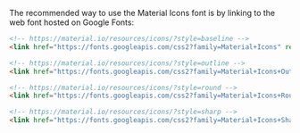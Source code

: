 The recommended way to use the Material Icons font is by linking to the web font hosted on Google Fonts:

```html
<!-- https://material.io/resources/icons/?style=baseline -->
<link href="https://fonts.googleapis.com/css2?family=Material+Icons" rel="stylesheet" />

<!-- https://material.io/resources/icons/?style=outline -->
<link href="https://fonts.googleapis.com/css2?family=Material+Icons+Outlined" rel="stylesheet" />

<!-- https://material.io/resources/icons/?style=round -->
<link href="https://fonts.googleapis.com/css2?family=Material+Icons+Round" rel="stylesheet" />

<!-- https://material.io/resources/icons/?style=sharp -->
<link href="https://fonts.googleapis.com/css2?family=Material+Icons+Sharp" rel="stylesheet" />
```
